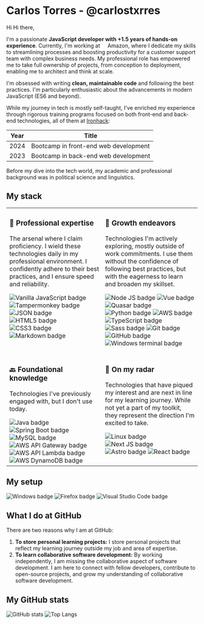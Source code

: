 # Carlos Torres - @carlostxrres

<img src='https://d.tw93.fun/images/hi.gif' alt='Hi' width="14"/> Hi there,

I'm a passionate **JavaScript developer with +1.5 years of hands-on experience**. Currently, I'm working at <img width="12" src="https://cdn.simpleicons.org/amazon/ff9900/ffbd60" /> Amazon, where I dedicate my skills to streamlining processes and boosting productivity for a customer support team with complex business needs. My professional role has empowered me to take full ownership of projects, from conception to deployment, enabling me to architect and think at scale.

I'm obsessed with writing **clean, maintainable code** and following the best practices. I'm particularly enthusiastic about the advancements in modern JavaScript (ES6 and beyond).

While my journey in tech is mostly self-taught, I've enriched my experience through rigorous training programs focused on both front-end and back-end technologies, all of them at [Ironhack](https://www.ironhack.com/):

| Year | Title                                 |
| ---- | ------------------------------------- |
| 2024 | Bootcamp in front-end web development |
| 2023 | Bootcamp in back-end web development  |

Before my dive into the tech world, my academic and professional background was in political science and linguistics.

## My stack

<table>
  <tr>
    <td valign="top" width="50%">
      <h3>🌳 Professional expertise</h3>
      <p>The arsenal where I claim proficiency. I wield these technologies daily in my professional environment. I confidently adhere to their best practices, and I ensure speed and reliability.</p>
      <p>
        <img src="https://img.shields.io/badge/Vanilla%20JavaScript-gray?style=flat-square&logo=javascript" alt="Vanilla JavaScript badge">
        <img src="https://img.shields.io/badge/Tampermonkey-gray?style=flat-square&logo=tampermonkey" alt="Tampermonkey badge">
        <img src="https://img.shields.io/badge/JSON-gray?style=flat-square&logo=json" alt="JSON badge">
        <img src="https://img.shields.io/badge/HTML5-gray?style=flat-square&logo=html5" alt="HTML5 badge">
        <img src="https://img.shields.io/badge/CSS3-gray?style=flat-square&logo=css3" alt="CSS3 badge">
        <img src="https://img.shields.io/badge/Markdown-gray?style=flat-square&logo=markdown" alt="Markdown badge">
      </p>
    </td>
    <td valign="top" width="50%">
      <h3>🌱 Growth endeavors</h3>
      <p>Technologies I'm actively exploring, mostly outside of work commitments. I use them without the confidence of following best practices, but with the eagerness to learn and broaden my skillset.</p>
      <p>
        <img src="https://img.shields.io/badge/Node%20JS-gray?style=flat-square&logo=nodedotjs" alt="Node JS badge">
        <img src="https://img.shields.io/badge/Vue%20JS-gray?style=flat-square&logo=vuedotjs" alt="Vue badge">
        <img src="https://img.shields.io/badge/Quasar-gray?style=flat-square&logo=quasar" alt="Quasar badge">
        <img src="https://img.shields.io/badge/Python-gray?style=flat-square&logo=python" alt="Python badge">
        <img src="https://img.shields.io/badge/AWS-gray?style=flat-square&logo=amazonaws" alt="AWS badge">
        <img src="https://img.shields.io/badge/TypeScript-gray?style=flat-square&logo=typescript" alt="TypeScript badge">
        <img src="https://img.shields.io/badge/Sass-gray?style=flat-square&logo=sass" alt="Sass badge">
        <img src="https://img.shields.io/badge/Git-gray?style=flat-square&logo=git" alt="Git badge">
        <img src="https://img.shields.io/badge/GitHub-gray?style=flat-square&logo=github" alt="GitHub badge">
        <img src="https://img.shields.io/badge/Windows%20Terminal-gray?style=flat-square&logo=windowsterminal" alt="Windows terminal badge">
      </p>
  </tr>
  <tr>
    <td valign="top" width="50%">
      <h3>🔙 Foundational knowledge</h3>
      <p>Technologies I've previously engaged with, but I don't use today.</p>
        <img src="https://img.shields.io/badge/Java-gray?style=flat-square&logo=java" alt="Java badge">
        <img src="https://img.shields.io/badge/Spring%20Boot-gray?style=flat-square&logo=springboot" alt="Spring Boot badge">
        <img src="https://img.shields.io/badge/MySQL-gray?style=flat-square&logo=mysql" alt="MySQL badge">
        <img src="https://img.shields.io/badge/AWS%20API%20Gateway-gray?style=flat-square&logo=amazonapigateway" alt="AWS API Gateway badge">
        <img src="https://img.shields.io/badge/AWS%20Lambda-gray?style=flat-square&logo=awslambda" alt="AWS API Lambda badge">
        <img src="https://img.shields.io/badge/AWS%20DynamoDB-gray?style=flat-square&logo=amazondynamodb" alt="AWS DynamoDB badge">
    </td>
    <td valign="top" width="50%">
      <h3>👀 On my radar</h3>
      <p>Technologies that have piqued my interest and are next in line for my learning journey. While not yet a part of my toolkit, they represent the direction I'm excited to take.</p>
        <img src="https://img.shields.io/badge/Linux-gray?style=flat-square&logo=linux" alt="Linux badge">
        <img src="https://img.shields.io/badge/Next%20JS-gray?style=flat-square&logo=nextdotjs" alt="Next JS badge">
        <img src="https://img.shields.io/badge/Astro-gray?style=flat-square&logo=astro" alt="Astro badge">
        <img src="https://img.shields.io/badge/React-gray?style=flat-square&logo=react" alt="React badge">
    </td>
  </tr>
</table>

## My setup

![Windows badge](https://img.shields.io/badge/Windows-gray?style=flat-square&logo=windows11)
![Firefox badge](https://img.shields.io/badge/Firefox%20browser-gray?style=flat-square&logo=firefoxbrowser)
![Visual Studio Code badge](https://img.shields.io/badge/Visual%20Studio%20Code-gray?style=flat-square&logo=visualstudiocode)

## What I do at GitHub

There are two reasons why I am at GitHub:

1. **To store personal learning projects:** I store personal projects that reflect my learning journey outside my job and area of expertise.
2. **To learn collaborative software development:** By working independently, I am missing the collaborative aspect of software development. I am here to connect with fellow developers, contribute to open-source projects, and grow my understanding of collaborative software development.

## My GitHub stats

<!-- Taken from KimBergstroem, who in turn cites anuraghazra and DenverCoder1 -->

![GitHub stats](https://github-readme-stats.vercel.app/api?username=carlostxrres&theme=transparent&hide_border=true&show_icons=true)
![Top Langs](https://github-readme-stats.vercel.app/api/top-langs/?username=carlostxrres&layout=compact&theme=transparent&hide_border=true)

<!--
## Get in touch

Should you require any further information, please do not hesitate to contact me.

![GitHub followers](https://img.shields.io/github/followers/carlostxrres?label=Follow&style=social)

LinkedIn
CV
 -->
